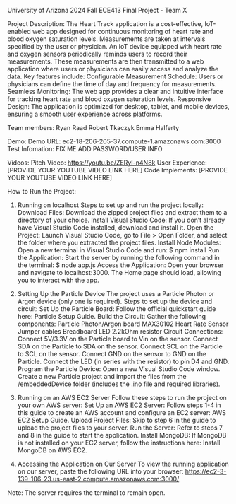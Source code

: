 University of Arizona 2024 Fall ECE413
Final Project - Team X

Project Description:
The Heart Track application is a cost-effective, IoT-enabled web app designed for continuous monitoring of heart rate and blood oxygen saturation levels. Measurements are taken at intervals specified by the user or physician.
An IoT device equipped with heart rate and oxygen sensors periodically reminds users to record their measurements. These measurements are then transmitted to a web application where users or physicians can easily access and analyze the data.
Key features include:
Configurable Measurement Schedule: Users or physicians can define the time of day and frequency for measurements.
Seamless Monitoring: The web app provides a clear and intuitive interface for tracking heart rate and blood oxygen saturation levels.
Responsive Design: The application is optimized for desktop, tablet, and mobile devices, ensuring a smooth user experience across platforms.


Team members:
Ryan Raad
Robert Tkaczyk
Emma Halferty


Demo: 
Demo URL: ec2-18-206-205-37.compute-1.amazonaws.com:3000
Test Infomation: FIX ME ADD PASSWORD/USER INFO


Videos:
Pitch Video: https://youtu.be/ZERyI-n4N8k
User Experience: [PROVIDE YOUR YOUTUBE VIDEO LINK HERE]
Code Implements: [PROVIDE YOUR YOUTUBE VIDEO LINK HERE]


How to Run the Project:

1. Running on localhost
Steps to set up and run the project locally:
Download Files: Download the zipped project files and extract them to a directory of your choice.
Install Visual Studio Code: If you don’t already have Visual Studio Code installed, download and install it.
Open the Project: Launch Visual Studio Code, go to File > Open Folder, and select the folder where you extracted the project files.
Install Node Modules: Open a new terminal in Visual Studio Code and run:
$ npm install
Run the Application: Start the server by running the following command in the terminal:
$ node app.js
Access the Application: Open your browser and navigate to localhost:3000. The Home page should load, allowing you to interact with the app.

2. Setting Up the Particle Device
The project uses a Particle Photon or Argon device (only one is required).
Steps to set up the device and circuit:
Set Up the Particle Board: Follow the official quickstart guide here: Particle Setup Guide.
Build the Circuit: Gather the following components:
Particle Photon/Argon board
MAX30102 Heart Rate Sensor
Jumper cables
Breadboard
LED
2.2kOhm resistor
Circuit Connections:
Connect 5V/3.3V on the Particle board to Vin on the sensor.
Connect SDA on the Particle to SDA on the sensor.
Connect SCL on the Particle to SCL on the sensor.
Connect GND on the sensor to GND on the Particle.
Connect the LED (in series with the resistor) to pin D4 and GND.
Program the Particle Device:
Open a new Visual Studio Code window.
Create a new Particle project and import the files from the /embeddedDevice folder (includes the .ino file and required libraries).

3. Running on an AWS EC2 Server
Follow these steps to run the project on your own AWS server:
Set Up an AWS EC2 Server:
Follow steps 1-4 in this guide to create an AWS account and configure an EC2 server:
AWS EC2 Setup Guide.
Upload Project Files: Skip to step 6 in the guide to upload the project files to your server.
Run the Server: Refer to steps 7 and 8 in the guide to start the application.
Install MongoDB: If MongoDB is not installed on your EC2 server, follow the instructions here:
Install MongoDB on AWS EC2.
4. Accessing the Application on Our Server
To view the running application on our server, paste the following URL into your browser:
https://ec2-3-139-106-23.us-east-2.compute.amazonaws.com:3000/

Note: The server requires the terminal to remain open.
